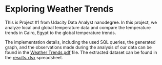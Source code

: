 # Exploring Weather Trends

This is Project #1 from Udacity Data Analyst nanodegree. In this project, we analyze local and global temperature data and compare the temperature trends in Cairo, Egypt to the global temperature trends.

The implementation details, including the used SQL queries, the generated graph, and the observations made during the analysis of our data can be found in the [Weather Trends.pdf](https://github.com/qusay-elewy/weather_trends/blob/main/Weather%20Trends.pdf) file. The extracted dataset can be found in the [results.xlsx](https://github.com/qusay-elewy/weather_trends/blob/main/results.xlsx) spreadsheet.

